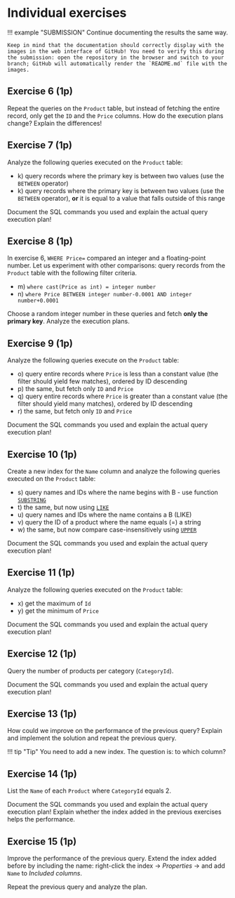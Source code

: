 ﻿# Individual exercises

!!! example "SUBMISSION"
    Continue documenting the results the same way.

    Keep in mind that the documentation should correctly display with the images in the web interface of GitHub! You need to verify this during the submission: open the repository in the browser and switch to your branch; GitHub will automatically render the `README.md` file with the images.

## Exercise 6 (1p)

Repeat the queries on the `Product` table, but instead of fetching the entire record, only get the `ID` and the `Price` columns. How do the execution plans change? Explain the differences!

## Exercise 7 (1p)

Analyze the following queries executed on the `Product` table:

- k) query records where the primary key is between two values (use the `BETWEEN` operator)
- k) query records where the primary key is between two values (use the `BETWEEN` operator), **or** it is equal to a value that falls outside of this range

Document the SQL commands you used and explain the actual query execution plan!

## Exercise 8 (1p)

In exercise 6, `WHERE Price=` compared an integer and a floating-point number. Let us experiment with other comparisons: query records from the `Product` table with the following filter criteria.

- m) `where cast(Price as int) = integer number`
- n) `where Price BETWEEN integer number-0.0001 AND integer number+0.0001`

Choose a random integer number in these queries and fetch **only the primary key**. Analyze the execution plans.

## Exercise 9 (1p)

Analyze the following queries execute on the `Product` table:

- o) query entire records where `Price` is less than a constant value (the filter should yield few matches), ordered by ID descending
- p) the same, but fetch only `ID` and `Price`
- q) query entire records where `Price` is greater than a constant value (the filter should yield many matches), ordered by ID descending
- r) the same, but fetch only `ID` and `Price`

Document the SQL commands you used and explain the actual query execution plan!

## Exercise 10 (1p)

Create a new index for the `Name` column and analyze the following queries executed on the `Product` table:

- s) query names and IDs where the name begins with B - use function [`SUBSTRING`](https://docs.microsoft.com/en-us/sql/t-sql/functions/substring-transact-sql)
- t) the same, but now using [`LIKE`](https://docs.microsoft.com/en-us/sql/t-sql/language-elements/like-transact-sql)
- u) query names and IDs where the name contains a B (LIKE)
- v) query the ID of a product where the name equals (=) a string
- w) the same, but now compare case-insensitively using [`UPPER`](https://docs.microsoft.com/en-us/sql/t-sql/functions/upper-transact-sql?view=sql-server-ver15)

Document the SQL commands you used and explain the actual query execution plan!

## Exercise 11 (1p)

Analyze the following queries executed on the `Product` table:

- x) get the maximum of `Id`
- y) get the minimum of `Price`

Document the SQL commands you used and explain the actual query execution plan!

## Exercise 12 (1p)

Query the number of products per category (`CategoryId`).

Document the SQL commands you used and explain the actual query execution plan!

## Exercise 13 (1p)

How could we improve on the performance of the previous query? Explain and implement the solution and repeat the previous query.

!!! tip "Tip"
    You need to add a new index. The question is: to which column?

## Exercise 14 (1p)

List the `Name` of each `Product` where `CategoryId` equals 2.

Document the SQL commands you used and explain the actual query execution plan! Explain whether the index added in the previous exercises helps the performance.

## Exercise 15 (1p)

Improve the performance of the previous query. Extend the index added before by including the name: right-click the index -> _Properties_ -> and add `Name` to _Included columns_.

Repeat the previous query and analyze the plan.
